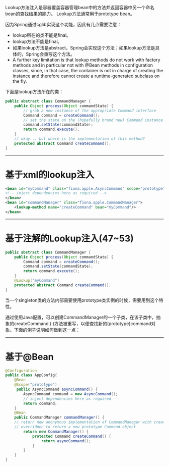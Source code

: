 Lookup方法注入是容器覆盖容器管理bean中的方法并返回容器中另一个命名bean的查找结果的能力。
Lookup方法通常用于prototype bean。

因为Spring通过cglib实现这个功能，因此有几点需要注意：
- lookup所在的类不能是final。
- lookup方法不能是final。
- 如果lookup方法是abstract，Spring会实现这个方法；如果lookup方法是具体的，Spring会重写这个方法。
- A further key limitation is that lookup methods do not work with factory methods and in particular not with @Bean methods in configuration classes, since, in that case, the container is not in charge of creating the instance and therefore cannot create a runtime-generated subclass on the fly.

下面是lookup方法所在的类：
```java
public abstract class CommandManager {   
	public Object process(Object commandState) {   
		// grab a new instance of the appropriate Command interface   
		Command command = createCommand();   
		// set the state on the (hopefully brand new) Command instance   
		command.setState(commandState);   
		return command.execute();
	}
	// okay... but where is the implementation of this method?   
	protected abstract Command createCommand();
}
```
-- --
# 基于xml的lookup注入
```xml
<bean id="myCommand" class="fiona.apple.AsyncCommand" scope="prototype">
<!-- inject dependencies here as required --> 
</bean> 
<bean id="commandManager" class="fiona.apple.CommandManager">   
	<lookup-method name="createCommand" bean="myCommand"/>
</bean>
```
-- --
# 基于注解的Lookup注入(47~53)
```java
public abstract class CommandManager {   
	public Object process(Object commandState) {   
		Command command = createCommand();   
		command.setState(commandState);   
		return command.execute();  
	}   
	@Lookup("myCommand") 
	protected abstract Command createCommand();
}
```


当一个singleton类的方法内部需要使用prototype类实例的时候，需要用到这个特性。


通过使用Java配置，可以创建CommandManager的一个子类，在该子类中，抽象的createCommand ( )方法被重写，以便查找新的(prototype)command对象。下面的例子说明如何做到这一点：

-- --
# 基于@Bean

```java
@Configuration
public class AppConfig{
	@Bean 
	@Scope("prototype")
	 public AsyncCommand asyncCommand() {
		AsyncCommand command = new AsyncCommand();
		// inject dependencies here as required   
		return command;
	}
	@Bean 
	public CommandManager commandManager() {   
	// return new anonymous implementation of CommandManager with createCommand()   
	// overridden to return a new prototype Command object   
		return new CommandManager() {
			protected Command createCommand() {
				return asyncCommand();  
		    }
		}
	}
}
```
